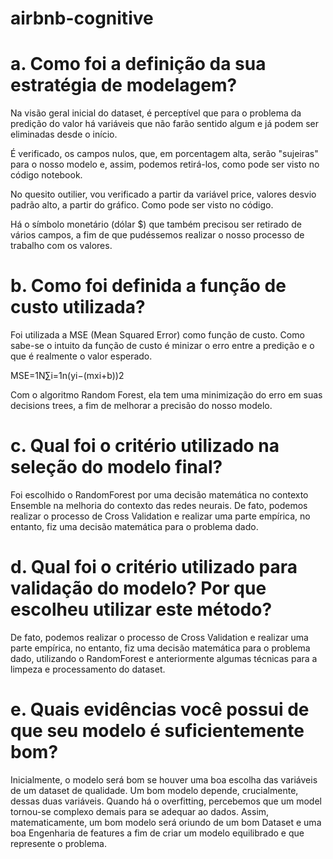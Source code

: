 # airbnb-cognitive

# a. Como foi a definição da sua estratégia de modelagem?

Na visão geral inicial do dataset, é perceptível que para o problema da predição do valor há variáveis que não farão sentido algum e já podem ser eliminadas desde o início.

É verificado, os campos nulos, que, em porcentagem alta, serão "sujeiras" para o nosso modelo e, assim, podemos retirá-los, como pode ser visto no código notebook.

No quesito outilier, vou verificado a partir da variável price, valores desvio padrão alto, a partir do gráfico. Como pode ser visto no código.

Há o símbolo monetário (dólar $) que também precisou ser retirado de vários campos, a fim de que pudéssemos realizar o nosso processo de trabalho com os valores.

# b. Como foi definida a função de custo utilizada?

Foi utilizada a MSE (Mean Squared Error) como função de custo. Como sabe-se o intuito da função de custo é minizar o erro entre a predição e o que é realmente o valor esperado.

MSE=1N∑i=1n(yi−(mxi+b))2

Com o algoritmo Random Forest, ela tem uma minimização do erro em suas decisions trees, a fim de melhorar a precisão do nosso modelo.


# c. Qual foi o critério utilizado na seleção do modelo final?

Foi escolhido o RandomForest por uma decisão matemática no contexto Ensemble na melhoria do contexto das redes neurais.
De fato, podemos realizar o processo de Cross Validation e realizar uma parte empírica, no entanto, fiz uma decisão matemática para o problema dado.


# d. Qual foi o critério utilizado para validação do modelo? Por que escolheu utilizar este método?

De fato, podemos realizar o processo de Cross Validation e realizar uma parte empírica, no entanto, fiz uma decisão matemática para o problema dado, utilizando o RandomForest e anteriormente algumas técnicas para a limpeza e processamento do dataset.

# e. Quais evidências você possui de que seu modelo é suficientemente bom?

Inicialmente, o modelo será bom se houver uma boa escolha das variáveis de um dataset de qualidade. Um bom modelo depende, crucialmente, dessas duas variáveis. Quando há o overfitting, percebemos que um model tornou-se complexo demais para se adequar ao dados. Assim, matematicamente, um bom modelo será oriundo de um bom Dataset e uma boa Engenharia de features a fim de criar um modelo equilibrado e que represente o problema.

